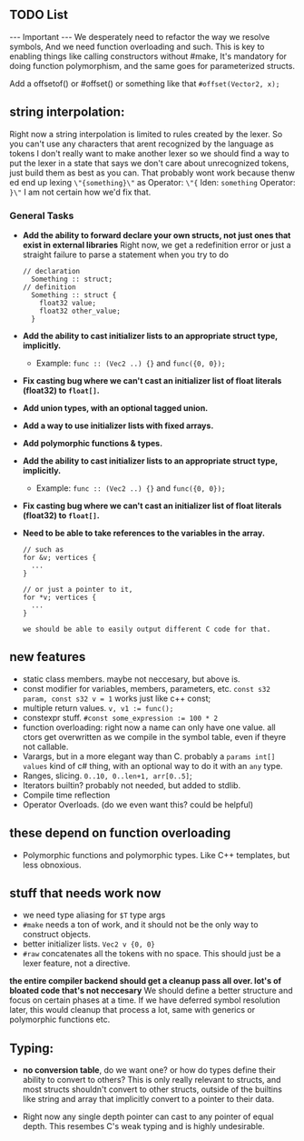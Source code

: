 ## TODO List

--- Important ---
We desperately need to refactor the way we resolve symbols, 
And we need function overloading and such. This is key to enabling things like calling constructors without #make, 
It's mandatory for doing function polymorphism, and the same goes for parameterized structs.

Add a offsetof() or #offset() or something like that
`#offset(Vector2, x);`

## string interpolation: 
 Right now a string interpolation is limited to rules created by the lexer. So you can't use any characters that arent recognized by the language as tokens
 I don't really want to make another lexer so we should find a way to put the lexer in a state that says we don't care about unrecognized tokens, just build them as best as you can. That probably wont work because thenw ed end up lexing `\"{something}\"` as 
  Operator: `\"{`
  Iden: `something`
  Operator: `}\"`
 I am not certain how we'd fix that.


### General Tasks
- **Add the ability to forward declare your own structs, not just ones that exist in external libraries**
  Right now, we get a redefinition error or just a straight failure to parse a statement when you try to do
  ```
  // declaration
    Something :: struct;
  // definition
    Something :: struct {
      float32 value;
      float32 other_value;
    }
  ```
  
- **Add the ability to cast initializer lists to an appropriate struct type, implicitly.**
  - Example: `func :: (Vec2 ..) {}` and `func({0, 0});`
- **Fix casting bug where we can't cast an initializer list of float literals (float32) to `float[]`.**

- **Add union types, with an optional tagged union.**
- **Add a way to use initializer lists with fixed arrays.**
- **Add polymorphic functions & types.**
- **Add the ability to cast initializer lists to an appropriate struct type, implicitly.**
  - Example: `func :: (Vec2 ..) {}` and `func({0, 0});`
- **Fix casting bug where we can't cast an initializer list of float literals (float32) to `float[]`.**

- **Need to be able to take references to the variables in the array.**
  ```jai
  // such as 
  for &v; vertices {
    ...
  }
  
  // or just a pointer to it, 
  for *v; vertices {
    ...
  }
  
  we should be able to easily output different C code for that.

## new features
  - static class members. maybe not neccesary, but above is. 
  - const modifier for variables, members, parameters, etc. `const s32 param, const s32 v = 1` works just like c++ const;
  - multiple return values. `v, v1 := func();`
  - constexpr stuff. `#const some_expression := 100 * 2`
  - function overloading: right now a name can only have one value. all ctors get overwritten as we compile in the symbol table, even if theyre not callable.
  - Varargs, but in a more elegant way than C. probably a `params int[] values` kind of c# thing, with an optional way to do it with an `any` type.
  - Ranges, slicing. `0..10, 0..len+1, arr[0..5]`;
  - Iterators builtin? probably not needed, but added to stdlib.
  - Compile time reflection
  - Operator Overloads. (do we even want this? could be helpful)
  
## these depend on function overloading
  - Polymorphic functions and polymorphic types. Like C++ templates, but less obnoxious.
  
## stuff that needs work now
- we need type aliasing for `$T` type args
- `#make` needs a ton of work, and it should not be the only way to construct objects.
- better initializer lists. `Vec2 v {0, 0}`
- `#raw` concatenates all the tokens with no space. This should just be a lexer feature, not a directive.

**the entire compiler backend should get a cleanup pass all over. lot's of bloated code that's not neccesary**
  We should define a better structure and focus on certain phases at a time. If we have deferred symbol resolution later,
  this would cleanup that process a lot, same with generics or polymorphic functions etc.
  
## Typing:
- **no conversion table**, do we want one? or how do types define their ability to convert to others? This is only really relevant to structs, and most structs shouldn't convert to other structs, outside of the builtins like string and array that implicitly convert to a pointer to their data.

- Right now any single depth pointer can cast to any pointer of equal depth. This resembes C's weak typing and is highly undesirable.



